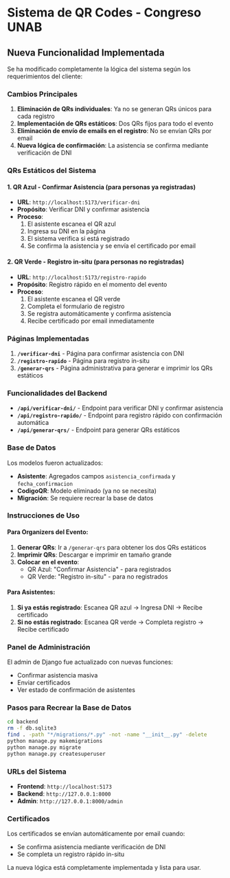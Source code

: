 # Sistema de QR Codes - Congreso UNAB

## Nueva Funcionalidad Implementada

Se ha modificado completamente la lógica del sistema según los requerimientos del cliente:

### Cambios Principales

1. **Eliminación de QRs individuales**: Ya no se generan QRs únicos para cada registro
2. **Implementación de QRs estáticos**: Dos QRs fijos para todo el evento
3. **Eliminación de envío de emails en el registro**: No se envían QRs por email
4. **Nueva lógica de confirmación**: La asistencia se confirma mediante verificación de DNI

### QRs Estáticos del Sistema

#### 1. QR Azul - Confirmar Asistencia (para personas ya registradas)

- **URL**: `http://localhost:5173/verificar-dni`
- **Propósito**: Verificar DNI y confirmar asistencia
- **Proceso**:
  1. El asistente escanea el QR azul
  2. Ingresa su DNI en la página
  3. El sistema verifica si está registrado
  4. Se confirma la asistencia y se envía el certificado por email

#### 2. QR Verde - Registro in-situ (para personas no registradas)

- **URL**: `http://localhost:5173/registro-rapido`
- **Propósito**: Registro rápido en el momento del evento
- **Proceso**:
  1. El asistente escanea el QR verde
  2. Completa el formulario de registro
  3. Se registra automáticamente y confirma asistencia
  4. Recibe certificado por email inmediatamente

### Páginas Implementadas

1. **`/verificar-dni`** - Página para confirmar asistencia con DNI
2. **`/registro-rapido`** - Página para registro in-situ
3. **`/generar-qrs`** - Página administrativa para generar e imprimir los QRs estáticos

### Funcionalidades del Backend

- **`/api/verificar-dni/`** - Endpoint para verificar DNI y confirmar asistencia
- **`/api/registro-rapido/`** - Endpoint para registro rápido con confirmación automática
- **`/api/generar-qrs/`** - Endpoint para generar QRs estáticos

### Base de Datos

Los modelos fueron actualizados:

- **Asistente**: Agregados campos `asistencia_confirmada` y `fecha_confirmacion`
- **CodigoQR**: Modelo eliminado (ya no se necesita)
- **Migración**: Se requiere recrear la base de datos

### Instrucciones de Uso

#### Para Organizers del Evento:

1. **Generar QRs**: Ir a `/generar-qrs` para obtener los dos QRs estáticos
2. **Imprimir QRs**: Descargar e imprimir en tamaño grande
3. **Colocar en el evento**:
   - QR Azul: "Confirmar Asistencia" - para registrados
   - QR Verde: "Registro in-situ" - para no registrados

#### Para Asistentes:

1. **Si ya estás registrado**: Escanea QR azul → Ingresa DNI → Recibe certificado
2. **Si no estás registrado**: Escanea QR verde → Completa registro → Recibe certificado

### Panel de Administración

El admin de Django fue actualizado con nuevas funciones:

- Confirmar asistencia masiva
- Enviar certificados
- Ver estado de confirmación de asistentes

### Pasos para Recrear la Base de Datos

```bash
cd backend
rm -f db.sqlite3
find . -path "*/migrations/*.py" -not -name "__init__.py" -delete
python manage.py makemigrations
python manage.py migrate
python manage.py createsuperuser
```

### URLs del Sistema

- **Frontend**: `http://localhost:5173`
- **Backend**: `http://127.0.0.1:8000`
- **Admin**: `http://127.0.0.1:8000/admin`

### Certificados

Los certificados se envían automáticamente por email cuando:

- Se confirma asistencia mediante verificación de DNI
- Se completa un registro rápido in-situ

La nueva lógica está completamente implementada y lista para usar.
